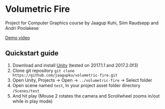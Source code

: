 # Volumetric Fire
Project for Computer Graphics course by Jaagup Kuhi, Siim Raudsepp and Andri Poolakese  

[Demo video](https://www.youtube.com/watch?v=I4KX9oESkQA)

## Quickstart guide

1. Download and install [Unity](https://store.unity.com/) (tested on 2017.1.1 and 2017.2.0f3)
2. Clone git repository `git clone https://github.com/jaagupku/volumetric-fire.git`
3. Open Unity, Projects -> Open -> `../volumetric-fire` -> Select folder
4. Open scene named `test`, In your project asset folder directory `/Scenes/test`
5. And hit play (Mouse 2 rotates the camera and Scrollwheel zooms in/out while in play mode)
